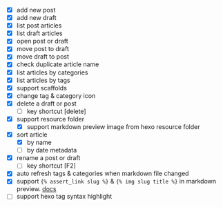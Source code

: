 - [x] add new post
- [x] add new draft
- [x] list post articles
- [x] list draft articles
- [x] open post or draft
- [x] move post to draft
- [x] move draft to post
- [x] check duplicate article name
- [x] list articles by categories
- [x] list articles by tags
- [x] support scaffolds
- [x] change tag & category icon
- [x] delete a draft or post
  - [ ] key shortcut [delete]
- [x] support resource folder
  - [x] support markdown preview image from hexo resource folder
- [x] sort article
  - [x] by name
  - [ ] by date metadata
- [x] rename a post or draft
  - [ ] key shortcut [F2]
- [x] auto refresh tags & categories when markdown file changed
- [x] support `{% assert_link slug %}` & `{% img slug title %}` in markdown preview. [docs](https://hexo.io/docs/asset-folders.html)
- [ ] support hexo tag syntax highlight
